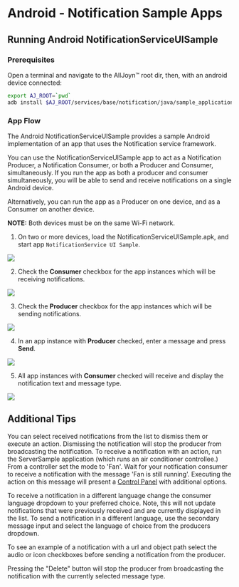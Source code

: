 # Android - Notification Sample Apps

## Running Android NotificationServiceUISample

### Prerequisites
Open a terminal and navigate to the AllJoyn&trade; root dir, then, with an android device connected:

```sh
export AJ_ROOT=`pwd`
adb install $AJ_ROOT/services/base/notification/java/sample_applications/android/NotificationServiceUISample/bin/NotificationServiceUISample.apk
```

### App Flow
The Android NotificationServiceUISample provides a sample 
Android implementation of an app that uses the Notification service framework.

You can use the NotificationServiceUISample app to act as a Notification Producer, a Notification Consumer, or both a Producer and Consumer, simultaneously.
If you run the app as both a producer and consumer simultaneously, you will be able to send and receive notifications on a single Android device.

Alternatively, you can run the app as a Producer on one device, and as a Consumer on another device.

**NOTE:** Both devices must be on the same Wi-Fi network.

1. On two or more devices, load the NotificationServiceUISample.apk, 
and start app `NotificationService UI Sample`.

  ![][1.StartScreen]

2. Check the **Consumer** checkbox for the app instances which will be receiving notifications.

  ![][2.CheckConsumerCheckbox]

3. Check the **Producer** checkbox for the app instances which will be sending notifications.

  ![][3.CheckProducerCheckbox]

4. In an app instance with **Producer** checked, enter a message and press **Send**.

  ![][4.ProducerSendsHelloWorld]

5. All app instances with **Consumer** checked will receive and 
display the notification text and message type.

  ![][5.ConsumerReceivesHelloWorld]

## Additional Tips
You can select received notifications from the list to dismiss them or execute an action. Dismissing the notification will stop
the producer from broadcasting the notification. To receive a notification with an action, run the ServerSample application (which
runs an air conditioner controllee.) From a controller set the mode to 'Fan'. Wait for your notification consumer to receive a notification
with the message 'Fan is still running'. Executing the action on this message will present a [Control Panel][controlpanel-learn-index] with additional options.

To receive a notification in a different language change the consumer language dropdown to your preferred choice. Note, this will not update
notifications that were previously received and are currently displayed in the list.
To send a notification in a different language, use the secondary message input and select the language of choice from the producers dropdown.

To see an example of a notification with a url and object path select the audio or icon checkboxes before sending a notification from the producer.

Pressing the "Delete" button will stop the producer from broadcasting the notification with the currently selected message type.

[1.StartScreen]: /files/develop/run-sample-apps/android-notification-sample/1.StartScreen.png
[2.CheckConsumerCheckbox]: /files/develop/run-sample-apps/android-notification-sample/2.CheckConsumerCheckbox.png
[3.CheckProducerCheckbox]: /files/develop/run-sample-apps/android-notification-sample/3.CheckProducerCheckbox.png
[4.ProducerSendsHelloWorld]: /files/develop/run-sample-apps/android-notification-sample/4.ProducerSendsHelloWorld.png
[5.ConsumerReceivesHelloWorld]: /files/develop/run-sample-apps/android-notification-sample/5.ConsumerReceivesHelloWorld.png
[controlpanel-learn-index]: /learn/base-services/controlpanel/index 
